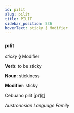 ```yaml
---
id: pılit
slug: pılit
title: PILİT
sidebar_position: 536
hoverText: sticky § Modifier
---
```


### pılit

*sticky* **§** Modifier

**Verb**: to be sticky

**Noun**: stickiness

**Modifier**: sticky

Cebuano pilit [pɪˈl̪it̪]

*Austronesian Language Family*